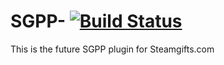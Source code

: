 SGPP- [![Build Status](https://travis-ci.org/faragona/SGPP.svg?branch=master)](https://travis-ci.org/faragona/SGPP)
=====

This is the future SGPP plugin for Steamgifts.com
